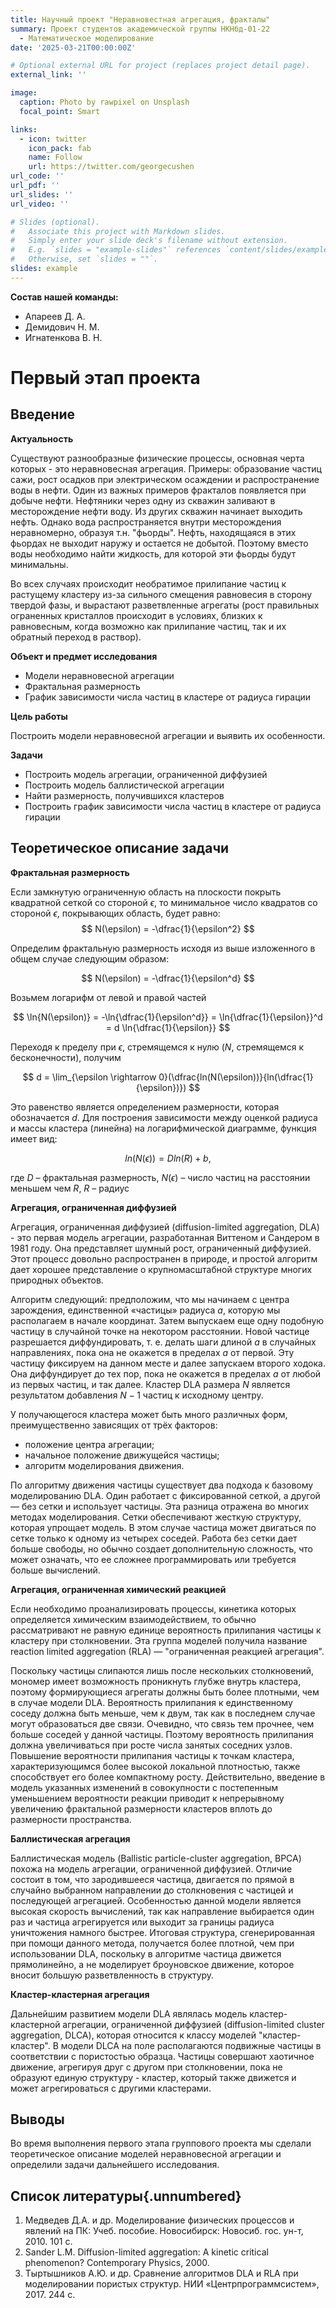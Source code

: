```yaml
---
title: Научный проект "Неравновестная агрегация, фракталы"
summary: Проект студентов академической группы НКНбд-01-22
  - Математическое моделирование
date: '2025-03-21T00:00:00Z'

# Optional external URL for project (replaces project detail page).
external_link: ''

image:
  caption: Photo by rawpixel on Unsplash
  focal_point: Smart

links:
  - icon: twitter
    icon_pack: fab
    name: Follow
    url: https://twitter.com/georgecushen
url_code: ''
url_pdf: ''
url_slides: ''
url_video: ''

# Slides (optional).
#   Associate this project with Markdown slides.
#   Simply enter your slide deck's filename without extension.
#   E.g. `slides = "example-slides"` references `content/slides/example-slides.md`.
#   Otherwise, set `slides = ""`.
slides: example
---
```


**Состав нашей команды:**

- Апареев Д. А.
- Демидович Н. М.
- Игнатенкова В. Н.

# Первый этап проекта

## Введение

**Актуальность**

Существуют разнообразные физические процессы, основная черта которых - это неравновесная агрегация. Примеры: образование частиц сажи, рост осадков при электрическом осаждении и распространение воды в нефти. Один из важных примеров фракталов появляется при добыче нефти. Нефтяники через одну из скважин заливают в месторождение нефти воду. Из других скважин начинает выходить нефть. Однако вода распространяется внутри месторождения неравномерно, образуя т.н. "фьорды". Нефть, находящаяся в этих фьордах не выходит наружу и остается не добытой. Поэтому вместо воды необходимо найти жидкость, для которой эти фьорды будут минимальны.

Во всех случаях происходит необратимое прилипание частиц к растущему кластеру из-за сильного смещения равновесия в сторону твердой фазы, и вырастают разветвленные агрегаты (рост правильных ограненных кристаллов происходит в условиях, близких к равновесным, когда возможно как прилипание частиц, так и их обратный переход в раствор).

**Объект и предмет исследования**

- Модели неравновесной агрегации
- Фрактальная размерность
- График зависимости числа частиц в кластере от радиуса гирации

**Цель работы**

Построить модели неравновесной агрегации и выявить их особенности. 

**Задачи**

- Построить модель агрегации, ограниченной диффузией
- Построить модель баллистической агрегации
- Найти размерность, получившихся кластеров
- Построить график зависимости числа частиц в кластере от радиуса гирации

## Теоретическое описание задачи

**Фрактальная размерность**

Если замкнутую ограниченную область на плоскости покрыть квадратной сеткой со стороной $\epsilon$, то минимальное число квадратов со стороной $\epsilon$, покрывающих область, будет равно:
$$
N(\epsilon) = -\dfrac{1}{\epsilon^2}
$$

Определим фрактальную размерность исходя из выше изложенного в общем случае следующим образом:

$$
N(\epsilon) = -\dfrac{1}{\epsilon^d}
$$

Возьмем логарифм от левой и правой частей

$$
\ln{N(\epsilon)} = -\ln{\dfrac{1}{\epsilon^d}} = \ln{\dfrac{1}{\epsilon}}^d = d \ln{\dfrac{1}{\epsilon}}  
$$

Переходя к пределу при $\epsilon$, стремящемся к нулю ($N$, стремящемся к бесконечности), получим

$$
d = \lim_{\epsilon \rightarrow 0}(\dfrac{ln(N(\epsilon))}{ln(\dfrac{1}{\epsilon})})
$$

Это равенство является определением размерности, которая обозначается $d$. Для построения зависимости между оценкой радиуса и массы кластера (линейна) на логарифмической диаграмме, функция имеет вид:

$$
ln(N(\epsilon)) = D ln(R) + b,
$$

где $D$ – фрактальная размерность, $N(\epsilon)$ – число частиц на расстоянии меньшем чем $R$, $R$ – радиус 

**Агрегация, ограниченная диффузией**

Агрегация, ограниченная диффузией (diffusion-limited aggregation, DLA) - это первая модель агрегации, разработанная Виттеном и Сандером в 1981 году. Она представляет шумный рост, ограниченный диффузией. Этот процесс довольно распространен в природе, и простой алгоритм дает хорошее представление о крупномасштабной структуре многих природных объектов.

Алгоритм следующий: предположим, что мы начинаем с центра зарождения, единственной «частицы» радиуса $a$, которую мы располагаем в начале координат. Затем выпускаем еще одну подобную частицу в случайной точке на некотором расстоянии. Новой частице разрешается диффундировать, т. е. делать шаги длиной $a$ в случайных направлениях, пока она не окажется в пределах $a$ от первой. Эту частицу фиксируем на данном месте и далее запускаем второго ходока. Она диффундирует до тех пор, пока не окажется в пределах $a$ от любой из первых частиц, и так далее. Кластер DLA размера $N$ является результатом добавления $N-1$ частиц к исходному центру.

У получающегося кластера может быть много различных форм, преимущественно зависящих от трёх факторов:

- положение центра агрегации;
- начальное положение движущейся частицы;
- алгоритм моделирования движения.

По алгоритму движения частицы существует два подхода к базовому моделированию DLA. Один работает с фиксированной сеткой, а другой — без сетки и использует частицы. Эта разница отражена во многих методах моделирования. Сетки обеспечивают жесткую структуру, которая упрощает модель. В этом случае частица может двигаться по сетке только к одному из четырех соседей. Работа без сетки дает больше свободы, но обычно создает дополнительную сложность, что может означать, что ее сложнее программировать или требуется больше вычислений.

**Агрегация, ограниченная химический реакцией**

Если необходимо проанализировать процессы, кинетика которых определяется химическим взаимодействием, то обычно рассматривают не равную единице вероятность прилипания частицы к кластеру при столкновении. Эта группа моделей получила название reaction limited aggregation (RLA) — "ограниченная реакцией агрегация".

Поскольку частицы слипаются лишь после нескольких столкновений, мономер имеет возможность проникнуть глубже внутрь кластера, поэтому формирующиеся агрегаты должны быть более плотными, чем в случае модели DLA. Вероятность прилипания к единственному соседу должна быть меньше, чем к двум, так как в последнем случае могут образоваться две связи. Очевидно, что связь тем прочнее, чем больше соседей у данной частицы. Поэтому вероятность прилипания должна увеличиваться при росте числа занятых соседних узлов. Повышение вероятности прилипания частицы к точкам кластера, характеризующимся более высокой локальной плотностью, также способствует его более компактному росту. Действительно, введение в модель указанных изменений в совокупности с постепенным уменьшением вероятности реакции приводит к непрерывному увеличению фрактальной размерности кластеров вплоть до размерности пространства.

**Баллистическая агрегация**

Баллистическая модель (Ballistic particle-cluster aggregation, BPCA) похожа на модель агрегации, ограниченной диффузией. Отличие состоит в том, что зародившееся частица, двигается по прямой в случайно выбранном направлении до столкновения с частицей и последующей агрегацией. Особенностью данной модели является высокая скорость вычислений, так как направление выбирается один раз и частица агрегируется или выходит за границы радиуса уничтожения намного быстрее. Итоговая структура, сгенерированная при помощи данного метода, получается более плотной, чем при использовании DLA, поскольку в алгоритме частица движется прямолинейно, а не моделирует броуновское движение, которое вносит большую разветвленность в структуру.

**Кластер-кластерная агрегация**

Дальнейшим развитием модели DLA являлась модель кластер-кластерной агрегации, ограниченной диффузией (diffusion-limited cluster aggregation, DLCA), которая относится к классу моделей "кластер-кластер". В модели DLCA на поле располагаются подвижные частицы в соответствии с пористостью образца. Частицы совершают хаотичное движение, агрегируя друг с другом при столкновении, пока не образуют единую структуру - кластер, который также движется и может агрегироваться с другими кластерами.

## Выводы

Во время выполнения первого этапа группового проекта мы сделали теоретическое описание моделей неравновесной агрегации и определили задачи дальнейшего исследования.

## Список литературы{.unnumbered}

1. Медведев Д.А. и др. Моделирование физических процессов и явлений на ПК: Учеб. пособие. Новосибирск: Новосиб. гос. ун-т, 2010. 101 с.
2. Sander L.M. Diffusion-limited aggregation: A kinetic critical phenomenon? Contemporary Physics, 2000.
3. Тыртышников А.Ю. и др. Сравнение алгоритмов DLA и RLA при моделировании пористых структур. НИИ «Центрпрограммсистем», 2017. 244 с.
